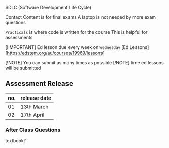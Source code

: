 SDLC (Software Development Life Cycle)

Contact Content is for final exams
A laptop is not needed by more exam questions 

`Practicals` is where code is written for the course
This is helpful for assessments

[!IMPORTANT] Ed lesson due every week on `Wednesday`
[Ed Lessons][https://edstem.org/au/courses/19969/lessons]

[!NOTE] You can submit as many times as possible
[!NOTE] time ed lessons will be submitted

## Assessment Release
| no. | release date |
| - | - |
| 01 | 13th March |
| 02 | 17th April |

### After Class Questions 
textbook?
